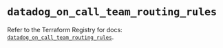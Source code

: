 # `datadog_on_call_team_routing_rules`

Refer to the Terraform Registry for docs: [`datadog_on_call_team_routing_rules`](https://registry.terraform.io/providers/datadog/datadog/3.69.0/docs/resources/on_call_team_routing_rules).

